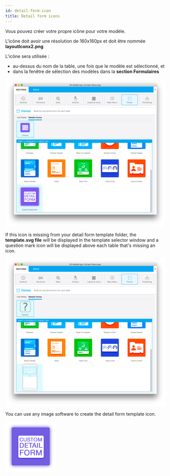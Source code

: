 ```yaml
---
id: detail-form-icon
title: Detail form icons
---
```


Vous pouvez créer votre propre icône pour votre modèle.

L'icône doit avoir une résolution de 160x160px et doit être nommée **layoutIconx2.png**

L’icône sera utilisée :

* au-dessus du nom de la table, une fois que le modèle est sélectionné, et
* dans la fenêtre de sélection des modèles dans la **section Formulaires**

![Custom detailform template](img/custom-detailform-template.png)

If this icon is missing from your detail form template folder, the **template.svg file** will be displayed in the template selector window and a question mark icon will be displayed above each table that's missing an icon.

![Missing listform icon custom template](img/missing-detailform-icon-custom-template.png)

You can use any image software to create the detail form template icon.

![Custom listform template icon](img/custom-detail-form-icon.png)
